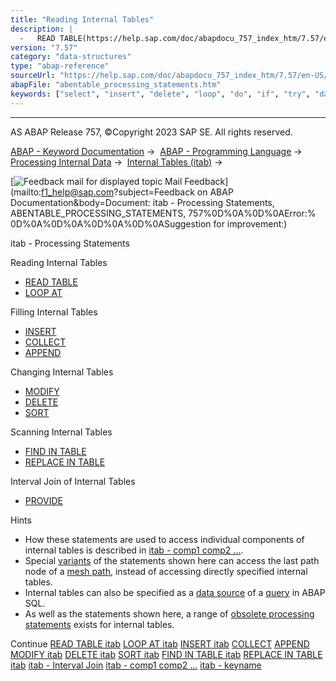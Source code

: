 ```yaml
---
title: "Reading Internal Tables"
description: |
  -   READ TABLE(https://help.sap.com/doc/abapdocu_757_index_htm/7.57/en-US/abapread_table.htm) -   LOOP AT(https://help.sap.com/doc/abapdocu_757_index_htm/7.57/en-US/abaploop_at_itab_variants.htm) Filling Internal Tables -   INSERT(https://help.sap.com/doc/abapdocu_757_index_htm/7.57/en-US/abap
version: "7.57"
category: "data-structures"
type: "abap-reference"
sourceUrl: "https://help.sap.com/doc/abapdocu_757_index_htm/7.57/en-US/abentable_processing_statements.htm"
abapFile: "abentable_processing_statements.htm"
keywords: ["select", "insert", "delete", "loop", "do", "if", "try", "data", "internal-table", "abentable", "processing", "statements"]
---
```


* * *

AS ABAP Release 757, ©Copyright 2023 SAP SE. All rights reserved.

[ABAP - Keyword Documentation](https://help.sap.com/doc/abapdocu_757_index_htm/7.57/en-US/abenabap.htm) →  [ABAP - Programming Language](https://help.sap.com/doc/abapdocu_757_index_htm/7.57/en-US/abenabap_reference.htm) →  [Processing Internal Data](https://help.sap.com/doc/abapdocu_757_index_htm/7.57/en-US/abenabap_data_working.htm) →  [Internal Tables (itab)](https://help.sap.com/doc/abapdocu_757_index_htm/7.57/en-US/abenitab.htm) → 

 [![](Mail.gif?object=Mail.gif&sap-language=EN "Feedback mail for displayed topic") Mail Feedback](mailto:f1_help@sap.com?subject=Feedback on ABAP Documentation&body=Document: itab - Processing Statements, ABENTABLE_PROCESSING_STATEMENTS, 757%0D%0A%0D%0AError:%
0D%0A%0D%0A%0D%0A%0D%0ASuggestion for improvement:)

itab - Processing Statements

Reading Internal Tables   

-   [READ TABLE](https://help.sap.com/doc/abapdocu_757_index_htm/7.57/en-US/abapread_table.htm)
-   [LOOP AT](https://help.sap.com/doc/abapdocu_757_index_htm/7.57/en-US/abaploop_at_itab_variants.htm)

Filling Internal Tables   

-   [INSERT](https://help.sap.com/doc/abapdocu_757_index_htm/7.57/en-US/abapinsert_itab.htm)
-   [COLLECT](https://help.sap.com/doc/abapdocu_757_index_htm/7.57/en-US/abapcollect.htm)
-   [APPEND](https://help.sap.com/doc/abapdocu_757_index_htm/7.57/en-US/abapappend.htm)

Changing Internal Tables   

-   [MODIFY](https://help.sap.com/doc/abapdocu_757_index_htm/7.57/en-US/abapmodify_itab.htm)
-   [DELETE](https://help.sap.com/doc/abapdocu_757_index_htm/7.57/en-US/abapdelete_itab.htm)
-   [SORT](https://help.sap.com/doc/abapdocu_757_index_htm/7.57/en-US/abapsort_itab.htm)

Scanning Internal Tables   

-   [FIND IN TABLE](https://help.sap.com/doc/abapdocu_757_index_htm/7.57/en-US/abapfind_itab.htm)
-   [REPLACE IN TABLE](https://help.sap.com/doc/abapdocu_757_index_htm/7.57/en-US/abapfind_itab.htm)

Interval Join of Internal Tables   

-   [PROVIDE](https://help.sap.com/doc/abapdocu_757_index_htm/7.57/en-US/abapprovide.htm)

Hints

-   How these statements are used to access individual components of internal tables is described in [itab - comp1 comp2 ...](https://help.sap.com/doc/abapdocu_757_index_htm/7.57/en-US/abenitab_components.htm).
-   Special [variants](https://help.sap.com/doc/abapdocu_757_index_htm/7.57/en-US/abenmesh_path_usage.htm) of the statements shown here can access the last path node of a [mesh path](https://help.sap.com/doc/abapdocu_757_index_htm/7.57/en-US/abenmesh_pathes.htm), instead of accessing directly specified internal tables.
-   Internal tables can also be specified as a [data source](https://help.sap.com/doc/abapdocu_757_index_htm/7.57/en-US/abapselect_itab.htm) of a [query](https://help.sap.com/doc/abapdocu_757_index_htm/7.57/en-US/abenquery_glosry.htm "Glossary Entry") in ABAP SQL.
-   As well as the statements shown here, a range of [obsolete processing statements](https://help.sap.com/doc/abapdocu_757_index_htm/7.57/en-US/abenitab_obsolete.htm) exists for internal tables.

Continue
[READ TABLE itab](https://help.sap.com/doc/abapdocu_757_index_htm/7.57/en-US/abapread_table.htm)
[LOOP AT itab](https://help.sap.com/doc/abapdocu_757_index_htm/7.57/en-US/abaploop_at_itab_variants.htm)
[INSERT itab](https://help.sap.com/doc/abapdocu_757_index_htm/7.57/en-US/abapinsert_itab.htm)
[COLLECT](https://help.sap.com/doc/abapdocu_757_index_htm/7.57/en-US/abapcollect.htm)
[APPEND](https://help.sap.com/doc/abapdocu_757_index_htm/7.57/en-US/abapappend.htm)
[MODIFY itab](https://help.sap.com/doc/abapdocu_757_index_htm/7.57/en-US/abapmodify_itab.htm)
[DELETE itab](https://help.sap.com/doc/abapdocu_757_index_htm/7.57/en-US/abapdelete_itab.htm)
[SORT itab](https://help.sap.com/doc/abapdocu_757_index_htm/7.57/en-US/abapsort_itab.htm)
[FIND IN TABLE itab](https://help.sap.com/doc/abapdocu_757_index_htm/7.57/en-US/abapfind_itab.htm)
[REPLACE IN TABLE itab](https://help.sap.com/doc/abapdocu_757_index_htm/7.57/en-US/abapreplace_itab.htm)
[itab - Interval Join](https://help.sap.com/doc/abapdocu_757_index_htm/7.57/en-US/abeninternal_table_interval_spcl.htm)
[itab - comp1 comp2 ...](https://help.sap.com/doc/abapdocu_757_index_htm/7.57/en-US/abenitab_components.htm)
[itab - keyname](https://help.sap.com/doc/abapdocu_757_index_htm/7.57/en-US/abenkeyname.htm)
